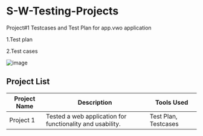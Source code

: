 # S-W-Testing-Projects


Project#1 Testcases and Test Plan for app.vwo application


1.Test plan

2.Test cases


![image](https://github.com/RakeshRocky1998/Projectss/assets/136423842/1344db6b-60a3-4fc1-8f0e-53988326fdb0)


## Project List 

| Project Name |	Description	| Tools Used |
|------------- | ------------ |------------|
|Project 1	   | Tested a web application for functionality and usability.| Test Plan, Testcases |
